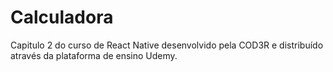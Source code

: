 # Calculadora
Capitulo 2 do curso de React Native desenvolvido pela COD3R e distribuído através da plataforma de ensino Udemy.
